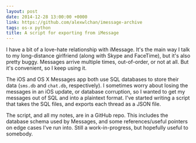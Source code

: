 ```yaml
---
layout: post
date: 2014-12-28 13:00:00 +0000
link: https://github.com/alexwlchan/imessage-archive
tags: os-x python
title: A script for exporting from iMessage
---
```


I have a bit of a love-hate relationship with iMessage. It's the main way I talk to my long-distance girlfriend (along with Skype and FaceTime), but it's also pretty buggy. Messages arrive multiple times, out-of-order, or not at all. But it's convenient, so I keep using it.

The iOS and OS X Messages app both use SQL databases to store their data (`sms.db` and `chat.db`, respectively). I sometimes worry about losing the messages in an iOS update, or database corruption, so I wanted to get my messages out of SQL and into a plaintext format. I've started writing a script that takes the SQL files, and exports each thread as a JSON file.

The script, and all my notes, are in a GitHub repo. This includes the database schema used by Messages, and some references/useful pointers on edge cases I've run into. Still a work-in-progress, but hopefully useful to somebody.
